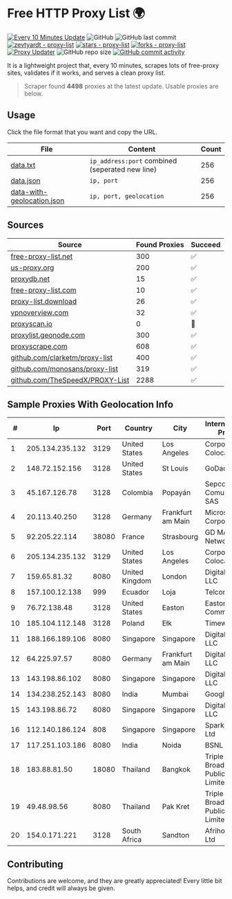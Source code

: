 
# Free HTTP Proxy List 🌍

[![Every 10 Minutes Update](https://github.com/mertguvencli/http-proxy-list/actions/workflows/main.yml/badge.svg?branch=main)](https://github.com/mertguvencli/http-proxy-list/actions/workflows/main.yml)
![GitHub](https://img.shields.io/github/license/mertguvencli/http-proxy-list)
![GitHub last commit](https://img.shields.io/github/last-commit/mertguvencli/http-proxy-list)
[![zevtyardt - proxy-list](https://img.shields.io/static/v1?label=zevtyardt&message=proxy-list&color=blue&logo=github)](https://github.com/zevtyardt/proxy-list "Go to GitHub repo")
[![stars - proxy-list](https://img.shields.io/github/stars/zevtyardt/proxy-list?style=social)](https://github.com/zevtyardt/proxy-list)
[![forks - proxy-list](https://img.shields.io/github/forks/zevtyardt/proxy-list?style=social)](https://github.com/zevtyardt/proxy-list)
[![Proxy Updater](https://github.com/zevtyardt/proxy-list/workflows/Proxy%20Updater/badge.svg)](https://github.com/zevtyardt/proxy-list/actions?query=workflow:"Proxy+Updater")
![GitHub repo size](https://img.shields.io/github/repo-size/zevtyardt/proxy-list)
[![GitHub commit activity](https://img.shields.io/github/commit-activity/m/zevtyardt/proxy-list?logo=commits)](https://github.com/zevtyardt/proxy-list/commits/main)

It is a lightweight project that, every 10 minutes, scrapes lots of free-proxy sites, validates if it works, and serves a clean proxy list.

> Scraper found **4498** proxies at the latest update. Usable proxies are below.

## Usage

Click the file format that you want and copy the URL.

|File|Content|Count|
|----|-------|-----|
|[data.txt](https://raw.githubusercontent.com/mertguvencli/http-proxy-list/main/proxy-list/data.txt)|`ip_address:port` combined (seperated new line)|256|
|[data.json](https://raw.githubusercontent.com/mertguvencli/http-proxy-list/main/proxy-list/data.json)|`ip, port`|256|
|[data-with-geolocation.json](https://raw.githubusercontent.com/mertguvencli/http-proxy-list/main/proxy-list/data-with-geolocation.json)|`ip, port, geolocation`|256|

## Sources

|Source|Found Proxies|Succeed|
|------|-------------|-------|
|[free-proxy-list.net](https://free-proxy-list.net)|300|✅|
|[us-proxy.org](https://www.us-proxy.org)|200|✅|
|[proxydb.net](http://proxydb.net)|15|✅|
|[free-proxy-list.com](https://free-proxy-list.com/?page=&port=&type%5B%5D=http&type%5B%5D=https&up_time=0&search=Search)|10|✅|
|[proxy-list.download](https://www.proxy-list.download/HTTP)|26|✅|
|[vpnoverview.com](https://vpnoverview.com/privacy/anonymous-browsing/free-proxy-servers)|32|✅|
|[proxyscan.io](https://www.proxyscan.io)|0|🚫|
|[proxylist.geonode.com](https://proxylist.geonode.com/api/proxy-list?limit=300&page=1&sort_by=lastChecked&sort_type=desc&protocols=http,https)|300|✅|
|[proxyscrape.com](https://api.proxyscrape.com/v2/?request=displayproxies&protocol=http&timeout=10000&country=all&ssl=all&anonymity=all)|608|✅|
|[github.com/clarketm/proxy-list](https://raw.githubusercontent.com/clarketm/proxy-list/master/proxy-list-raw.txt)|400|✅|
|[github.com/monosans/proxy-list](https://raw.githubusercontent.com/monosans/proxy-list/main/proxies/http.txt)|319|✅|
|[github.com/TheSpeedX/PROXY-List](https://raw.githubusercontent.com/TheSpeedX/PROXY-List/master/http.txt)|2288|✅|


## Sample Proxies With Geolocation Info

|#|Ip|Port|Country|City|Internet Service Provider|
|-|--|----|-------|----|-------------------------|
|1|205.134.235.132|3129|United States|Los Angeles|Corporate Colocation Inc|
|2|148.72.152.156|3128|United States|St Louis|GoDaddy.com|
|3|45.167.126.78|3128|Colombia|Popayán|Sepcom Comunicaciones SAS|
|4|20.113.40.250|3128|Germany|Frankfurt am Main|Microsoft Corporation|
|5|92.205.22.114|38080|France|Strasbourg|GD MASS Network|
|6|205.134.235.132|3129|United States|Los Angeles|Corporate Colocation Inc|
|7|159.65.81.32|8080|United Kingdom|London|DigitalOcean, LLC|
|8|157.100.12.138|999|Ecuador|Loja|Telconet S.A|
|9|76.72.138.48|3128|United States|Easton|Easton Utilities Commission|
|10|185.104.112.148|3128|Poland|Ełk|Timeweb-Artnet|
|11|188.166.189.106|8080|Singapore|Singapore|DigitalOcean, LLC|
|12|64.225.97.57|8080|Germany|Frankfurt am Main|DigitalOcean, LLC|
|13|143.198.86.102|8080|Singapore|Singapore|DigitalOcean, LLC|
|14|134.238.252.143|8080|India|Mumbai|Google LLC|
|15|143.198.86.72|8080|Singapore|Singapore|DigitalOcean, LLC|
|16|112.140.186.124|808|Singapore|Singapore|Sparkstation Pte Ltd|
|17|117.251.103.186|8080|India|Noida|BSNL Internet|
|18|183.88.81.50|18080|Thailand|Bangkok|Triple T Broadband Public Company Limited|
|19|49.48.98.56|8080|Thailand|Pak Kret|Triple T Broadband Public Company Limited|
|20|154.0.171.221|3128|South Africa|Sandton|Afrihost (Pty) Ltd|



## Contributing

Contributions are welcome, and they are greatly appreciated! Every
little bit helps, and credit will always be given.

